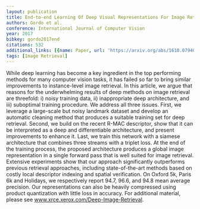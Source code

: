 ```yaml
---
layout: publication
title: End-to-end Learning Of Deep Visual Representations For Image Retrieval
authors: Gordo et al.
conference: International Journal of Computer Vision
year: 2017
bibkey: gordo2017end
citations: 532
additional_links: [{name: Paper, url: 'https://arxiv.org/abs/1610.07940'}]
tags: [Image Retrieval]
---
```

While deep learning has become a key ingredient in the top performing methods
for many computer vision tasks, it has failed so far to bring similar
improvements to instance-level image retrieval. In this article, we argue that
reasons for the underwhelming results of deep methods on image retrieval are
threefold: i) noisy training data, ii) inappropriate deep architecture, and
iii) suboptimal training procedure. We address all three issues.
  First, we leverage a large-scale but noisy landmark dataset and develop an
automatic cleaning method that produces a suitable training set for deep
retrieval. Second, we build on the recent R-MAC descriptor, show that it can be
interpreted as a deep and differentiable architecture, and present improvements
to enhance it. Last, we train this network with a siamese architecture that
combines three streams with a triplet loss. At the end of the training process,
the proposed architecture produces a global image representation in a single
forward pass that is well suited for image retrieval. Extensive experiments
show that our approach significantly outperforms previous retrieval approaches,
including state-of-the-art methods based on costly local descriptor indexing
and spatial verification. On Oxford 5k, Paris 6k and Holidays, we respectively
report 94.7, 96.6, and 94.8 mean average precision. Our representations can
also be heavily compressed using product quantization with little loss in
accuracy. For additional material, please see
www.xrce.xerox.com/Deep-Image-Retrieval.
